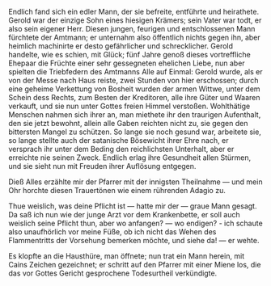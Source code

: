<a name="48"></a>

Endlich fand sich ein edler Mann, der sie befreite, entführte 
und heirathete. Gerold war der einzige Sohn eines 
hiesigen Krämers; sein Vater war todt, er also sein
eigener Herr. Diesen jungen, feurigen und entschlossenen
Mann fürchtete der Amtmann; er unternahm also öffentlich
nichts gegen ihn, aber heimlich machinirte er desto gefährlicher 
und schrecklicher. Gerold handelte, wie es schien,
mit Glück; fünf Jahre genoß dieses vortreffliche Ehepaar
die Früchte einer sehr gessegneten ehelichen Liebe, nun aber
spielten die Triebfedern des Amtmanns Alle auf Einmal:
Gerold wurde, als er von der Messe nach Haus reiste,
zwei Stunden von hier erschossen; durch eine geheime Verkettung 
von Bosheit wurden der armen Wittwe, unter dem
Schein dess Rechts, zum Besten der Kreditoren, alle ihre
Güter und Waaren verkauft, und sie nun unter Gottes
freien Himmel verstoßen. Wohlthätige Menschen nahmen sich
ihrer an, man miethete ihr den traurigen Aufenthalt, den sie
jetzt bewohnt, allein alle Gaben reichten nicht zu, sie gegen 
den bittersten Mangel zu schützen. So lange sie noch
gesund war, arbeitete sie, so lange stellte auch der satanische
Bösewicht ihrer Ehre nach, er versprach ihr unter dem Beding 
den reichlichsten Unterhalt, aber er erreichte nie seinen
Zweck. Endlich erlag ihre Gesundheit allen Stürmen, und
sie sieht nun mit Freuden ihrer Auflösung entgegen.

Dieß Alles erzählte mir der Pfarrer mit der innigsten
Theilnahme — und mein Ohr horchte diesen Trauertönen wie
einem rührenden Adagio zu.

Thue weislich, was deine Pflicht ist — hatte mir der
— graue Mann gesagt. Da saß ich nun wie der junge Arzt
vor dem Krankenbette, er soll auch weislich seine Pflicht
thun, aber wo anfangen? — wo endigen? - ich schaute
also unaufhörlich vor meine Füße, ob ich nicht das Wehen
des Flammentritts der Vorsehung bemerken möchte, und
siehe da! — er wehte.

Es klopfte an die Hausthüre, man öffnete; nun trat ein
Mann herein, mit Cains Zeichen gezeichnet; er schritt
auf den Pfarrer mit einer Miene los, die das vor Gottes
Gericht gesprochene Todesurtheil verkündigte.


